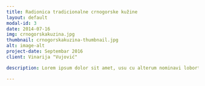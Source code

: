 ```yaml
---
title: Radionica tradicionalne crnogorske kužine
layout: default
modal-id: 3
date: 2014-07-16
img: crnogorskakuzina.jpg
thumbnail: crnogorskakuzina-thumbnail.jpg
alt: image-alt
project-date: Septembar 2016
client: Vinarija "Vujović"

description: Lorem ipsum dolor sit amet, usu cu alterum nominavi lobortis. At duo novum diceret. Tantas apeirian vix et, usu sanctus postulant inciderint ut, populo diceret necessitatibus in vim. Cu eum dicam feugiat noluisse.

---
```

